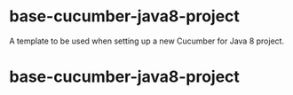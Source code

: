 # base-cucumber-java8-project
A template to be used when setting up a new Cucumber for Java 8 project.
# base-cucumber-java8-project
